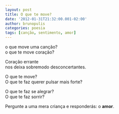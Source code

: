 ```yaml
---
layout: post
title: O que te move?
date: '2012-01-31T21:32:00.001-02:00'
author: brunopulis
categories: poesia
tags: [canção, sentimento, amor]
---
```


o que move uma canção?<br />
o que te move coração?<br />

Coração errante<br />
nos deixa sobremodo desconcertantes.<br />

O que te move?<br />
O que te faz querer pulsar mais forte?<br />

O que te faz se alegrar?<br />
O que te faz sorrir?<br />

Pergunte a uma mera criança e responderás: o **amor**.

